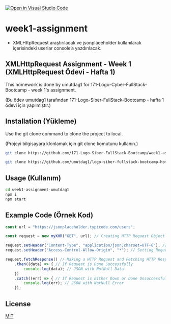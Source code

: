 [![Open in Visual Studio Code](https://classroom.github.com/assets/open-in-vscode-f059dc9a6f8d3a56e377f745f24479a46679e63a5d9fe6f495e02850cd0d8118.svg)](https://classroom.github.com/online_ide?assignment_repo_id=6902368&assignment_repo_type=AssignmentRepo)
# week1-assignment

- XMLHttpRequest araştırılacak ve jsonplaceholder kullanılarak içerisindeki userlar console’a yazdırılacak.

## XMLHttpRequest Assignment - Week 1 (XMLHttpRequest Ödevi - Hafta 1)

This homework is done by umutdag1 for 171-Logo-Cyber-FullStack-Bootcamp - week 1's assignment.

(Bu ödev umutdag1 tarafından 171-Logo-Siber-FullStack-Bootcamp - hafta 1 ödevi için yapılmıştır.)

## Installation (Yükleme)

Use the git clone command to clone the project to local.

(Projeyi bilgisayara klonlamak için git clone komutunu kullanın.)

```bash
git clone https://github.com/171-Logo-Siber-FullStack-Bootcamp/week1-assignment-umutdag1

git clone https://github.com/umutdag1/logo-siber-fullstack-bootcamp-homeworks
```

## Usage (Kullanım)

```bash
cd week1-assignment-umutdag1
npm i
npm start
```

## Example Code (Örnek Kod)
```js
const url = "https://jsonplaceholder.typicode.com/users";

const request = new myXHR("GET", url); // Creating HTTP Request Object

request.setHeader("Content-Type", "application/json;charset=UTF-8"); // Setting Request Header
request.setHeader("Access-Control-Allow-Origin", "*"); // Setting Request Header

request.fetchResponse() // Making a HTTP Request and Fetching HTTP Response On Promise
    .then((data) => { // If Request is Done Successfully
        console.log(data); // JSON with NotNull Data
    })
    .catch((err) => { // If Request is Either Down or Done Unsuccessfully
        console.log(err); // JSON with NotNull Error
    });
```

## License
[MIT](https://github.com/171-Logo-Siber-FullStack-Bootcamp/week1-assignment-umutdag1/blob/main/LICENSE)